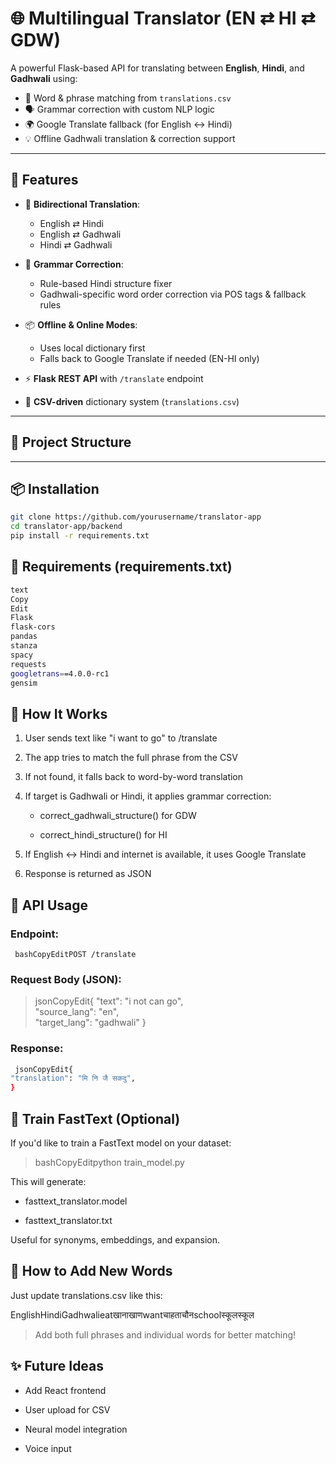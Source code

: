 # 🌐 Multilingual Translator (EN ⇄ HI ⇄ GDW)

A powerful Flask-based API for translating between **English**, **Hindi**, and **Gadhwali** using:
- 🧠 Word & phrase matching from `translations.csv`
- 🗣️ Grammar correction with custom NLP logic
- 🌍 Google Translate fallback (for English ↔ Hindi)
- 💡 Offline Gadhwali translation & correction support

---

## 🚀 Features

- 🔁 **Bidirectional Translation**:
  - English ⇄ Hindi
  - English ⇄ Gadhwali
  - Hindi ⇄ Gadhwali

- 🧠 **Grammar Correction**:
  - Rule-based Hindi structure fixer
  - Gadhwali-specific word order correction via POS tags & fallback rules

- 📦 **Offline & Online Modes**:
  - Uses local dictionary first
  - Falls back to Google Translate if needed (EN-HI only)

- ⚡ **Flask REST API** with `/translate` endpoint
- 📄 **CSV-driven** dictionary system (`translations.csv`)

---

## 📁 Project Structure


---

## 📦 Installation

```bash
git clone https://github.com/yourusername/translator-app
cd translator-app/backend
pip install -r requirements.txt
```


## 📌 Requirements (requirements.txt)
```bash
text
Copy
Edit
Flask
flask-cors
pandas
stanza
spacy
requests
googletrans==4.0.0-rc1
gensim


```


🧠 How It Works
---------------

1.  User sends text like "i want to go" to /translate
    
2.  The app tries to match the full phrase from the CSV
    
3.  If not found, it falls back to word-by-word translation
    
4.  If target is Gadhwali or Hindi, it applies grammar correction:
    
    *   correct\_gadhwali\_structure() for GDW
        
    *   correct\_hindi\_structure() for HI
        
5.  If English ↔ Hindi and internet is available, it uses Google Translate
    
6.  Response is returned as JSON
    

🔄 API Usage
------------

### Endpoint:

```  bashCopyEditPOST /translate   ```

### Request Body (JSON):
>   jsonCopyEdit{    "text": "i not can go",  
  "source_lang": "en",   
   "target_lang": "gadhwali"  }  

### Response:

```bash
 jsonCopyEdit{  
"translation": "मि नि जै सकदु", 
}  
```
🧪 Train FastText (Optional)
----------------------------

If you'd like to train a FastText model on your dataset:

> bashCopyEditpython train_model.py   

This will generate:

*   fasttext\_translator.model
    
*   fasttext\_translator.txt
    

Useful for synonyms, embeddings, and expansion.

📂 How to Add New Words
-----------------------

Just update translations.csv like this:

EnglishHindiGadhwalieatखानाखाणwantचाहताचौनschoolस्कूलस्कूल

> Add both full phrases and individual words for better matching!

✨ Future Ideas
--------------

*   Add React frontend
    
*   User upload for CSV
    
*   Neural model integration
    
*   Voice input
    

<!-- 👨‍💻 Author
------------

**Manoj Singh**Aspiring full-stack + AI/ML developer🔗 [GitHub](https://github.com/manojsingh00963) -->